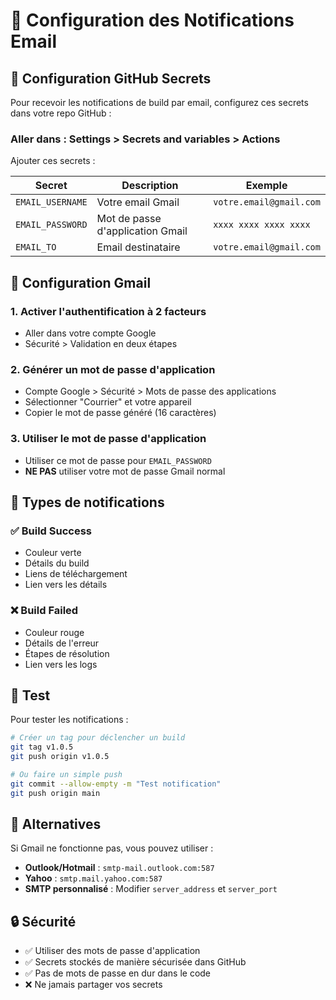 # 📧 Configuration des Notifications Email

## 🔧 Configuration GitHub Secrets

Pour recevoir les notifications de build par email, configurez ces secrets dans votre repo GitHub :

### Aller dans : Settings > Secrets and variables > Actions

Ajouter ces secrets :

| Secret | Description | Exemple |
|--------|-------------|---------|
| `EMAIL_USERNAME` | Votre email Gmail | `votre.email@gmail.com` |
| `EMAIL_PASSWORD` | Mot de passe d'application Gmail | `xxxx xxxx xxxx xxxx` |
| `EMAIL_TO` | Email destinataire | `votre.email@gmail.com` |

## 🔑 Configuration Gmail

### 1. Activer l'authentification à 2 facteurs
- Aller dans votre compte Google
- Sécurité > Validation en deux étapes

### 2. Générer un mot de passe d'application
- Compte Google > Sécurité > Mots de passe des applications
- Sélectionner "Courrier" et votre appareil
- Copier le mot de passe généré (16 caractères)

### 3. Utiliser le mot de passe d'application
- Utiliser ce mot de passe pour `EMAIL_PASSWORD`
- **NE PAS** utiliser votre mot de passe Gmail normal

## 📧 Types de notifications

### ✅ Build Success
- Couleur verte
- Détails du build
- Liens de téléchargement
- Lien vers les détails

### ❌ Build Failed
- Couleur rouge
- Détails de l'erreur
- Étapes de résolution
- Lien vers les logs

## 🧪 Test

Pour tester les notifications :

```bash
# Créer un tag pour déclencher un build
git tag v1.0.5
git push origin v1.0.5

# Ou faire un simple push
git commit --allow-empty -m "Test notification"
git push origin main
```

## 📱 Alternatives

Si Gmail ne fonctionne pas, vous pouvez utiliser :

- **Outlook/Hotmail** : `smtp-mail.outlook.com:587`
- **Yahoo** : `smtp.mail.yahoo.com:587` 
- **SMTP personnalisé** : Modifier `server_address` et `server_port`

## 🔒 Sécurité

- ✅ Utiliser des mots de passe d'application
- ✅ Secrets stockés de manière sécurisée dans GitHub
- ✅ Pas de mots de passe en dur dans le code
- ❌ Ne jamais partager vos secrets